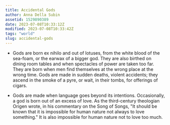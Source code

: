 ```yaml
---
title: Accidental Gods
author: Anna Della Subin
assetid: 1529890389
date: 2023-07-08T10:33:12Z
modified: 2023-07-08T10:33:42Z
tags: "world"
slug: accidental-gods
---
```


*  Gods are born ex nihilo and out of lotuses, from the white blood of the sea-foam, or the earwax of a bigger god. They are also birthed on dining room tables and when spectacles of power are taken too far. They are born when men find themselves at the wrong place at the wrong time. Gods are made in sudden deaths, violent accidents; they ascend in the smoke of a pyre, or wait, in their tombs, for offerings of cigars.

*  Gods are made when language goes beyond its intentions. Occasionally, a god is born out of an excess of love. As the third-century theologian Origen wrote, in his commentary on the Song of Songs, "It should be known that it is impossible for human nature not always to love something." It is also impossible for human nature not to love too much.

